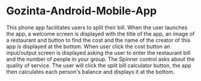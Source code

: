 # Gozinta-Android-Mobile-App
This phone app facilitates users to split their bill. When the user launches the app, a welcome screen is displayed with 
the title of the app, an image of a restaurant and button to find the cost and the name of the creator of this app is displayed 
at the bottom. When user click the cost button an input/output screen is displayed asking the user to enter the restaurant bill 
and the number of people in your group. The Spinner control asks about the quality of service. The user will click the split bill
calculator button, the app then calculates each person's balance and displays it at the bottom.
